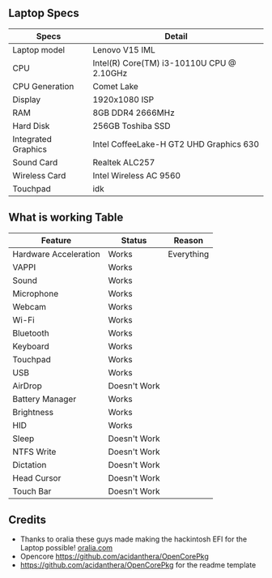 ## Laptop Specs

| Specs | Detail                                                  |
| ------------------- | ------------------------------------------- |
| Laptop model      | Lenovo V15 IML     |
| CPU           | Intel(R) Core(TM) i3-10110U CPU @ 2.10GHz        |
| CPU Generation           | Comet Lake        |
| Display                  | 1920x1080 ISP     |
| RAM              | 8GB DDR4 2666MHz              |
| Hard Disk           | 256GB Toshiba SSD                |
| Integrated Graphics | Intel CoffeeLake-H GT2 UHD Graphics 630                     |
| Sound Card          | Realtek ALC257                             |
| Wireless Card       | Intel Wireless AC 9560                        |
| Touchpad            | idk                               |

## What is working Table
| Feature | Status | Reason
| ------------------- | ------|------------------------------------- |
| Hardware Acceleration|Works|Everything|
| VAPPI| Works|
| Sound| Works|
| Microphone| Works|
| Webcam| Works|
| Wi-Fi| Works|
| Bluetooth| Works|
| Keyboard| Works|
| Touchpad| Works|
| USB| Works|
| AirDrop| Doesn't Work|
| Battery Manager| Works|
| Brightness| Works|
| HID| Works|
| Sleep| Doesn't Work|
| NTFS Write| Doesn't Work|
| Dictation| Doesn't Work|
| Head Cursor| Doesn't Work|
| Touch Bar| Doesn't Work|
## Credits
- Thanks to oralia these guys made making the hackintosh EFI for the Laptop possible! [oralia.com](https://olarila.com/)
- Opencore https://github.com/acidanthera/OpenCorePkg
- https://github.com/acidanthera/OpenCorePkg for the readme template
